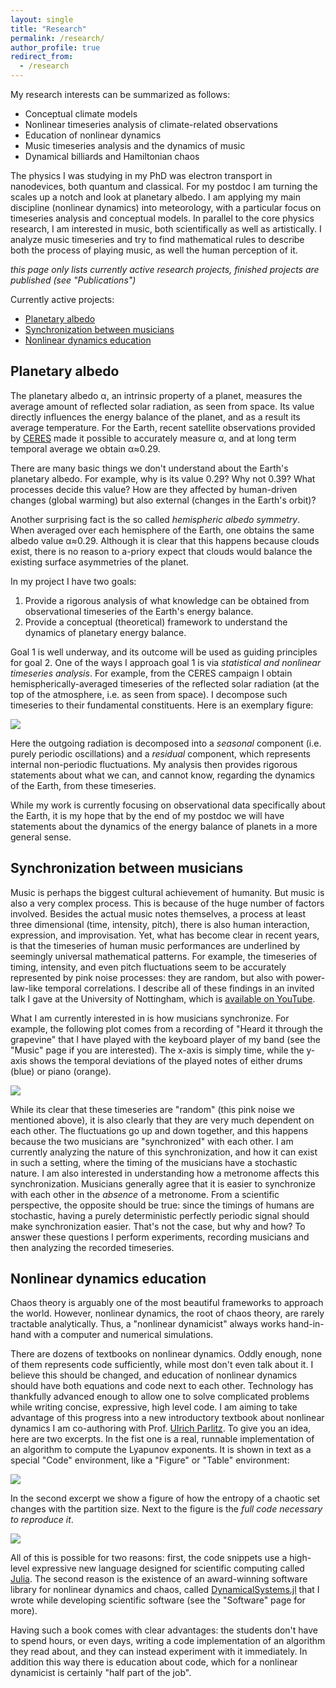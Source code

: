 ```yaml
---
layout: single
title: "Research"
permalink: /research/
author_profile: true
redirect_from:
  - /research
---
```


My research interests can be summarized as follows:

* Conceptual climate models
* Nonlinear timeseries analysis of climate-related observations
* Education of nonlinear dynamics
* Music timeseries analysis and the dynamics of music
* Dynamical billiards and Hamiltonian chaos

The physics I was studying in my PhD was electron transport in nanodevices, both quantum and classical. For my postdoc I am turning the scales up a notch and look at planetary albedo. I am applying my main discipline (nonlinear dynamics) into meteorology, with a particular focus on timeseries analysis and conceptual models. In parallel to the core physics research, I am interested in music, both scientifically as well as artistically. I analyze music timeseries and try to find mathematical rules to describe both the process of playing music, as well the human perception of it.

*this page only lists currently active research projects, finished projects are published (see "Publications")*

Currently active projects:

* [Planetary albedo](#planetary-albedo)
* [Synchronization between musicians](#synchronization-between-musicians)
* [Nonlinear dynamics education](#nonlinear-dynamics-education)

## Planetary albedo
The planetary albedo α, an intrinsic property of a planet, measures the average amount of reflected solar radiation, as seen from space.
Its value directly influences the energy balance of the planet, and as a result its average temperature.
For the Earth, recent satellite observations provided by [CERES](https://ceres.larc.nasa.gov/) made it possible to accurately measure α, and at long term temporal average we obtain α≈0.29.

There are many basic things we don't understand about the Earth's planetary albedo. For example, why is its value 0.29? Why not 0.39? What processes decide this value? How are they affected by human-driven changes (global warming) but also external (changes in the Earth's orbit)?

Another surprising fact is the so called *hemispheric albedo symmetry*. When averaged over each hemisphere of the Earth, one obtains the same albedo value α≈0.29.
Although it is clear that this happens because clouds exist, there is no reason to a-priory expect that clouds would balance the existing surface asymmetries of the planet.

In my project I have two goals:
1. Provide a rigorous analysis of what knowledge can be obtained from observational timeseries of the Earth's energy balance.
2. Provide a conceptual (theoretical) framework to understand the dynamics of planetary energy balance.

Goal 1 is well underway, and its outcome will be used as guiding principles for goal 2. One of the ways I approach goal 1 is via *statistical and nonlinear timeseries analysis*. For example, from the CERES campaign I obtain hemispherically-averaged timeseries of the reflected solar radiation (at the top of the atmosphere, i.e. as seen from space). I decompose such timeseries to their fundamental constituents. Here is an exemplary figure:

![](../files/plots/hemispheric_symmetry.png)

Here the outgoing radiation is decomposed into a *seasonal* component (i.e. purely periodic oscillations) and a *residual* component, which represents internal non-periodic fluctuations. My analysis then provides rigorous statements about what we can, and cannot know, regarding the dynamics of the Earth, from these timeseries.

While my work is currently focusing on observational data specifically about the Earth, it is my hope that by the end of my postdoc we will have statements about the dynamics of the energy balance of planets in a more general sense.

## Synchronization between musicians
Music is perhaps the biggest cultural achievement of humanity. But music is also a very complex process. This is because of the huge number of factors involved. Besides the actual music notes themselves, a process at least three dimensional (time, intensity, pitch), there is also human interaction, expression, and improvisation. Yet, what has become clear in recent years, is that the timeseries of human music performances are underlined by seemingly universal mathematical patterns. For example, the timeseries of timing, intensity, and even pitch fluctuations seem to be accurately represented by pink noise processes: they are random, but also with power-law-like temporal correlations. I describe all of these findings in an invited talk I gave at the University of Nottingham, which is [available on YouTube](https://www.youtube.com/watch?v=9wzr5DFHJ48).

What I am currently interested in is how musicians synchronize. For example, the following plot comes from a recording of "Heard it through the grapevine" that I have played with the keyboard player of my band (see the "Music" page if you are interested). The x-axis is simply time, while the y-axis shows the temporal deviations of the played notes of either drums (blue) or piano (orange).

![](../files/plots/mtds.png)

While its clear that these timeseries are "random" (this pink noise we mentioned above), it is also clearly that they are very much dependent on each other. The fluctuations go up and down together, and this happens because the two musicians are "synchronized" with each other. I am currently analyzing the nature of this synchronization, and how it can exist in such a setting, where the timing of the musicians have a stochastic nature. I am also interested in understanding how a metronome affects this synchronization. Musicians generally agree that it is easier to synchronize with each other in the *absence* of a metronome. From a scientific perspective, the opposite should be true: since the timings of humans are stochastic, having a purely deterministic perfectly periodic signal should make synchronization easier. That's not the case, but why and how? To answer these questions I perform experiments, recording musicians and then analyzing the recorded timeseries.

## Nonlinear dynamics education
Chaos theory is arguably one of the most beautiful frameworks to approach the world. However, nonlinear dynamics, the root of chaos theory, are rarely tractable analytically. Thus, a "nonlinear dynamicist" always works hand-in-hand with a computer and numerical simulations.

There are dozens of textbooks on nonlinear dynamics. Oddly enough, none of them represents code sufficiently, while most don't even talk about it. I believe this should be changed, and education of nonlinear dynamics should have both equations and code next to each other. Technology has thankfully advanced enough to allow one to solve complicated problems while writing concise, expressive, high level code. I am aiming to take advantage of this progress into a new introductory textbook about nonlinear dynamics I am co-authoring with Prof. [Ulrich Parlitz](https://www.uni-goettingen.de/en/105320.html). To give you an idea, here are two excerpts. In the fist one is a real, runnable implementation of an algorithm to compute the Lyapunov exponents. It is shown in text as a special "Code" environment, like a "Figure" or "Table" environment:

![](../files/plots/book1.PNG)

In the second excerpt we show a figure of how the entropy of a chaotic set changes with the partition size. Next to the figure is the *full code necessary to reproduce it*.

![](../files/plots/book2.PNG)

All of this is possible for two reasons: first, the code snippets use a high-level expressive new language designed for scientific computing called [Julia](https://julialang.org/). The second reason is the existence of an award-winning software library for nonlinear dynamics and chaos, called [DynamicalSystems.jl](https://juliadynamics.github.io/DynamicalSystems.jl/dev/) that I wrote while developing scientific software (see the "Software" page for more).

Having such a book comes with clear advantages: the students don't have to spend hours, or even days, writing a code implementation of an algorithm they read about, and they can instead experiment with it immediately. In addition this way there is education about code, which for a nonlinear dynamicist is certainly "half part of the job".
